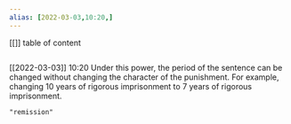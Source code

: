 ```yaml
---
alias: [2022-03-03,10:20,]
---
```

[[]]
table of content
```toc
```

[[2022-03-03]] 10:20
Under this power, the period of the sentence can be changed without changing the character of the punishment.
For example, changing 10 years of rigorous imprisonment to 7 years of rigorous imprisonment.
```query
"remission"
```